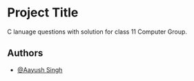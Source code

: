 
# Project Title

C lanuage questions with solution for class 11 Computer Group.

## Authors

- [@Aayush Singh](https://github.com/aayushsingh-459666)


